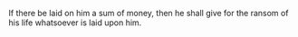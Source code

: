 If there be laid on him a sum of money, then he shall give for the ransom of his life whatsoever is laid upon him.
